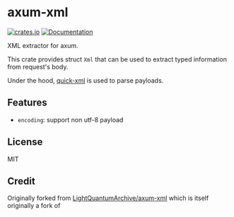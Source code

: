 # axum-xml

[![crates.io](https://img.shields.io/crates/v/axum-xml?style=flat-square)](https://crates.io/crates/axum-xml)
[![Documentation](https://img.shields.io/docsrs/axum-xml?style=flat-square)](https://docs.rs/axum-xml)

XML extractor for axum.

This crate provides struct `Xml` that can be used to extract typed information from request's body.

Under the hood, [quick-xml](https://github.com/tafia/quick-xml) is used to parse payloads.

## Features

- `encoding`: support non utf-8 payload

## License

MIT

## Credit

Originally forked from [LightQuantumArchive/axum-xml](https://github.com/LightQuantumArchive/axum-xml) which is itself originally a fork of 